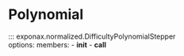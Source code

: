 # Polynomial

::: exponax.normalized.DifficultyPolynomialStepper  
    options:
        members:
            - __init__
            - __call__